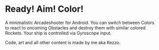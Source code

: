# Ready! Aim! Color!

A minimalistic Arcadeshooter for Android. You can switch between Colors to react to oncoming Obstacles and destroy them with similar colored Rockets. Your ship is controlled via Gyroscope input.

Code, art and all other content is made by me aka Kezzo.
